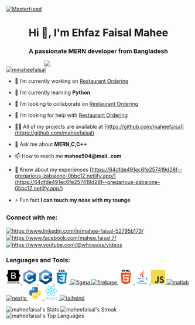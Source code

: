 [![MasterHead](https://repository-images.githubusercontent.com/588181932/e36ec678-7984-4cdd-8e4c-a3932772ff8e)](https://rishavchanda.io)

<h1 align="center">Hi 👋, I'm Ehfaz Faisal Mahee</h1>
<h3 align="center">A passionate  MERN developer from Bangladesh</h3>
<img align="right" width="400" src="https://cdn.dribbble.com/users/1162077/screenshots/3848914/programmer.gif"></img>
<p align="left"> <a href="https://github.com/ryo-ma/github-profile-trophy"><img src="https://github-profile-trophy.vercel.app/?username=mmaheefaisal" alt="mmaheefaisal" /></a> </p>

- 🔭 I’m currently working on [Restaurant Ordering](https://github.com/maheefaisal/Restaurant-Client)

- 🌱 I’m currently learning **Python**

- 👯 I’m looking to collaborate on [Restaurant Ordering](https://github.com/maheefaisal/Restaurant-Client)

- 🤝 I’m looking for help with [Restaurant Ordering](https://github.com/maheefaisal/Restaurant-Client)

- 👨‍💻 All of my projects are available at [https://github.com/maheefaisal](https://github.com/maheefaisal)

- 💬 Ask me about **MERN,C,C++**

- 📫 How to reach me **mahee504@mail..com**

- 📄 Know about my experiences [https://64dfde491ec6fe257419d28f--gregarious-zabaione-0bbc12.netlify.app/](https://64dfde491ec6fe257419d28f--gregarious-zabaione-0bbc12.netlify.app/)

- ⚡ Fun fact **I can touch my nose with my tounge**

<h3 align="left">Connect with me:</h3>
<p align="left">
<a href="https://linkedin.com/in/https://www.linkedin.com/in/mahee-faisal-52795b173/" target="blank"><img align="center" src="https://raw.githubusercontent.com/rahuldkjain/github-profile-readme-generator/master/src/images/icons/Social/linked-in-alt.svg" alt="https://www.linkedin.com/in/mahee-faisal-52795b173/" height="30" width="40" /></a>
<a href="https://fb.com/https://www.facebook.com/mahee.faisal.7/" target="blank"><img align="center" src="https://raw.githubusercontent.com/rahuldkjain/github-profile-readme-generator/master/src/images/icons/Social/facebook.svg" alt="https://www.facebook.com/mahee.faisal.7/" height="30" width="40" /></a>
<a href="https://www.youtube.com/c/https://www.youtube.com/@whowass/videos" target="blank"><img align="center" src="https://raw.githubusercontent.com/rahuldkjain/github-profile-readme-generator/master/src/images/icons/Social/youtube.svg" alt="https://www.youtube.com/@whowass/videos" height="30" width="40" /></a>
</p>

<h3 align="left">Languages and Tools:</h3>
<p align="left"> <a href="https://getbootstrap.com" target="_blank" rel="noreferrer"> <img src="https://raw.githubusercontent.com/devicons/devicon/master/icons/bootstrap/bootstrap-plain-wordmark.svg" alt="bootstrap" width="40" height="40"/> </a> <a href="https://www.cprogramming.com/" target="_blank" rel="noreferrer"> <img src="https://raw.githubusercontent.com/devicons/devicon/master/icons/c/c-original.svg" alt="c" width="40" height="40"/> </a> <a href="https://www.w3schools.com/cpp/" target="_blank" rel="noreferrer"> <img src="https://raw.githubusercontent.com/devicons/devicon/master/icons/cplusplus/cplusplus-original.svg" alt="cplusplus" width="40" height="40"/> </a> <a href="https://www.w3schools.com/css/" target="_blank" rel="noreferrer"> <img src="https://raw.githubusercontent.com/devicons/devicon/master/icons/css3/css3-original-wordmark.svg" alt="css3" width="40" height="40"/> </a> <a href="https://www.figma.com/" target="_blank" rel="noreferrer"> <img src="https://www.vectorlogo.zone/logos/figma/figma-icon.svg" alt="figma" width="40" height="40"/> </a> <a href="https://firebase.google.com/" target="_blank" rel="noreferrer"> <img src="https://www.vectorlogo.zone/logos/firebase/firebase-icon.svg" alt="firebase" width="40" height="40"/> </a> <a href="https://www.w3.org/html/" target="_blank" rel="noreferrer"> <img src="https://raw.githubusercontent.com/devicons/devicon/master/icons/html5/html5-original-wordmark.svg" alt="html5" width="40" height="40"/> </a> <a href="https://www.java.com" target="_blank" rel="noreferrer"> <img src="https://raw.githubusercontent.com/devicons/devicon/master/icons/java/java-original.svg" alt="java" width="40" height="40"/> </a> <a href="https://developer.mozilla.org/en-US/docs/Web/JavaScript" target="_blank" rel="noreferrer"> <img src="https://raw.githubusercontent.com/devicons/devicon/master/icons/javascript/javascript-original.svg" alt="javascript" width="40" height="40"/> </a> <a href="https://www.mathworks.com/" target="_blank" rel="noreferrer"> <img src="https://upload.wikimedia.org/wikipedia/commons/2/21/Matlab_Logo.png" alt="matlab" width="40" height="40"/> </a> <a href="https://nextjs.org/" target="_blank" rel="noreferrer"> <img src="https://cdn.worldvectorlogo.com/logos/nextjs-2.svg" alt="nextjs" width="40" height="40"/> </a> <a href="https://www.python.org" target="_blank" rel="noreferrer"> <img src="https://raw.githubusercontent.com/devicons/devicon/master/icons/python/python-original.svg" alt="python" width="40" height="40"/> </a> <a href="https://reactjs.org/" target="_blank" rel="noreferrer"> <img src="https://raw.githubusercontent.com/devicons/devicon/master/icons/react/react-original-wordmark.svg" alt="react" width="40" height="40"/> </a> <a href="https://tailwindcss.com/" target="_blank" rel="noreferrer"> <img src="https://www.vectorlogo.zone/logos/tailwindcss/tailwindcss-icon.svg" alt="tailwind" width="40" height="40"/> </a> </p>



![maheefaisal's Stats](https://github-readme-stats.vercel.app/api?username=maheefaisal&theme=vue-dark&show_icons=true&hide_border=true&count_private=true)
![maheefaisal's Streak](https://github-readme-streak-stats.herokuapp.com/?user=maheefaisal&theme=vue-dark&hide_border=true)
![maheefaisal's Top Languages](https://github-readme-stats.vercel.app/api/top-langs/?username=maheefaisal&theme=vue-dark&show_icons=true&hide_border=true&layout=compact)
